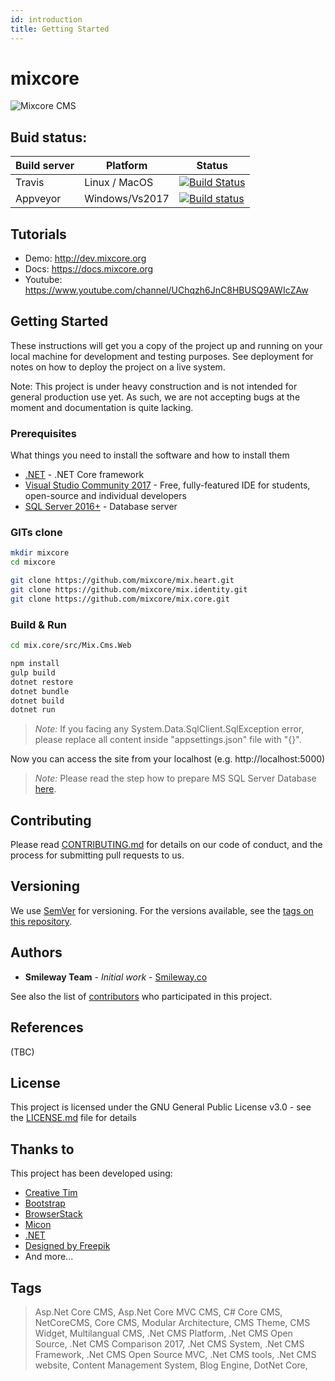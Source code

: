 ```yaml
---
id: introduction
title: Getting Started
---
```

# mixcore

![Mixcore CMS](https://github.com/mixcore/mix.core/blob/master/assets/mixcore.png?raw=true "What is Mixcore CMS?")

## Buid status:
| Build server| Platform       | Status      |
|-------------|----------------|-------------|
|Travis       | Linux / MacOS  |[![Build Status](https://travis-ci.org/mixcore/mix.core.svg?branch=master)](https://travis-ci.org/mixcore/mix.core) |
|Appveyor      | Windows/Vs2017 |[![Build status](https://ci.appveyor.com/api/projects/status/dup0f5a09j58ud8s?svg=true)](https://ci.appveyor.com/project/Smilefounder/swastika-core)|

## Tutorials
- Demo: http://dev.mixcore.org
- Docs: https://docs.mixcore.org
- Youtube: https://www.youtube.com/channel/UChqzh6JnC8HBUSQ9AWIcZAw

## Getting Started

These instructions will get you a copy of the project up and running on your local machine for development and testing purposes. See deployment for notes on how to deploy the project on a live system.

Note: This project is under heavy construction and is not intended for general production use yet. As such, we are not accepting bugs at the moment and documentation is quite lacking.

### Prerequisites

What things you need to install the software and how to install them

* [.NET](https://www.microsoft.com/net/core) - .NET Core framework
* [Visual Studio Community 2017](https://www.visualstudio.com/downloads/) - Free, fully-featured IDE for students, open-source and individual developers
* [SQL Server 2016+](https://www.microsoft.com/en-us/sql-server/sql-server-editions-express) - Database server


### GITs clone

```bash
mkdir mixcore
cd mixcore

git clone https://github.com/mixcore/mix.heart.git
git clone https://github.com/mixcore/mix.identity.git
git clone https://github.com/mixcore/mix.core.git
```

### Build & Run

```bash
cd mix.core/src/Mix.Cms.Web

npm install
gulp build
dotnet restore
dotnet bundle
dotnet build
dotnet run
```

> *Note:* If you facing any System.Data.SqlClient.SqlException error, please replace all content inside "appsettings.json" file with "{}".

Now you can access the site from your localhost (e.g. http://localhost:5000)

> *Note:* Please read the step how to prepare MS SQL Server Database [here](/installing?id=step-2-create-the-database-and-a-user).

## Contributing

Please read [CONTRIBUTING.md](CONTRIBUTING.md) for details on our code of conduct, and the process for submitting pull requests to us.

## Versioning

We use [SemVer](http://semver.org/) for versioning. For the versions available, see the [tags on this repository](https://github.com/mixcore/mix.core/tags). 

## Authors

* **Smileway Team** - *Initial work* - [Smileway.co](http://www.smileway.co)

See also the list of [contributors](https://github.com/mixcore/mix.core/graphs/contributors) who participated in this project.

## References
(TBC)

## License

This project is licensed under the GNU General Public License v3.0 - see the [LICENSE.md](LICENSE.md) file for details

## Thanks to

This project has been developed using:
* [Creative Tim](https://www.creative-tim.com/)
* [Bootstrap](https://getbootstrap.com/)
* [BrowserStack](https://www.browserstack.com/)
* [Micon](http://xtoolkit.github.io/Micon/icons/)
* [.NET](https://www.microsoft.com/net/core)
* [Designed by Freepik](https://www.freepik.com)
* And more...

## Tags
> Asp.Net Core CMS, Asp.Net Core MVC CMS, C# Core CMS, NetCoreCMS, Core CMS, Modular Architecture, CMS Theme, CMS Widget, Multilangual CMS, .Net CMS Platform, .Net CMS Open Source, .Net CMS Comparison 2017, .Net CMS System, .Net CMS Framework, .Net CMS Open Source MVC, .Net CMS tools, .Net CMS website, Content Management System, Blog Engine, DotNet Core,